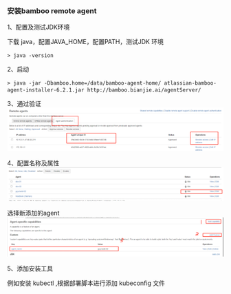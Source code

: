 ### 安装bamboo remote agent

1、配置及测试JDK环境

下载 java，配置JAVA_HOME，配置PATH，测试JDK 环境

```
> java -version
```



2、启动

```
> java -jar -Dbamboo.home=/data/bamboo-agent-home/ atlassian-bamboo-agent-installer-6.2.1.jar http://bamboo.bianjie.ai/agentServer/
```



3、通过验证
![file://c:\users\baoyon~1\appdata\local\temp\tmp7stcwu\1.png](agent.assets/1.png) 

4、配置名称及属性
![file://c:\users\baoyon~1\appdata\local\temp\tmp7stcwu\2.png](agent.assets/2.png)

选择新添加的agent
![file://c:\users\baoyon~1\appdata\local\temp\tmp7stcwu\3.png](agent.assets/3.png)



5、添加安装工具

例如安装 kubectl ,根据部署脚本进行添加 kubeconfig 文件